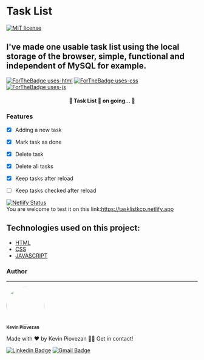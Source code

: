 # Task List
[![MIT license](https://img.shields.io/badge/License-MIT-blue.svg)](https://lbesson.mit-license.org/)
## I've made one usable task list using the local storage of the browser, simple, functional and independent of MySQL for example.
[![ForTheBadge uses-html](http://ForTheBadge.com/images/badges/uses-html.svg)](http://ForTheBadge.com)
[![ForTheBadge uses-css](http://ForTheBadge.com/images/badges/uses-css.svg)](http://ForTheBadge.com)
[![ForTheBadge uses-js](http://ForTheBadge.com/images/badges/uses-js.svg)](http://ForTheBadge.com)

<h4 align="center"> 
	🚧  Task List 🚀 on going...  🚧
</h4>

### Features

- [x] Adding a new task
- [x] Mark task as done
- [x] Delete task
- [x] Delete all tasks
- [x] Keep tasks after reload 
- [ ] Keep tasks checked after reload




[![Netlify Status](https://api.netlify.com/api/v1/badges/8ed1b693-6cca-4388-af70-d611ab6257bd/deploy-status)](https://app.netlify.com/sites/tasklistkcp/deploys)
<br>
You are welcome to test it on this link:https://tasklistkcp.netlify.app

## Technologies used on this project:
- [HTML](https://html.com)
- [CSS](https://www.w3.org/Style/CSS/Overview.en.html)
- [JAVASCRIPT](https://www.javascript.com)

### Author
---

<img style="border-radius: 50%;" src="https://user-images.githubusercontent.com/85972685/125216431-89ceca00-e294-11eb-8256-7dd40dcd023e.jpg" width="100px;" alt=""/>

 <br />
 <sub><b>Kevin Piovezan</b></sub></a>


Made with ❤️ by Kevin Piovezan 👋🏽 Get in contact!

[![Linkedin Badge](https://img.shields.io/badge/-Kevin-blue?style=flat-square&logo=Linkedin&logoColor=white&link=https://www.linkedin.com/in/kevin-c-piovezan/)](https://www.linkedin.com/in/kevin-c-piovezan/) 
[![Gmail Badge](https://img.shields.io/badge/-kevinpiovezan@gmail.com-c14438?style=flat-square&logo=Gmail&logoColor=white&link=mailto:kevinpiovezan@gmail.com)](mailto:kevinpiovezan@gmail.com)
